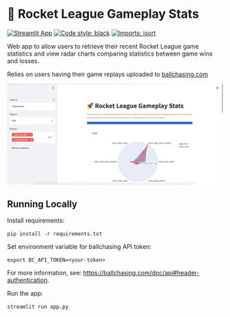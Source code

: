# 🚀 Rocket League Gameplay Stats

[![Streamlit App](https://static.streamlit.io/badges/streamlit_badge_black_white.svg)](https://share.streamlit.io/tom-boyes-park/rl-stats-app/main/app.py)
[![Code style: black](https://img.shields.io/badge/code%20style-black-000000.svg)](https://github.com/psf/black)
[![Imports: isort](https://img.shields.io/badge/%20imports-isort-%231674b1?style=flat&labelColor=ef8336)](https://pycqa.github.io/isort/)

Web app to allow users to retrieve their recent Rocket League game statistics and view radar charts comparing statistics
between game wins and losses.

Relies on users having their game replays uploaded to [ballchasing.com](https://ballchasing.com/)

![app-screenshot](./images/app-screenshot.png)

## Running Locally

Install requirements:
```commandline
pip install -r requirements.txt
```

Set environment variable for ballchasing API token:
```commandline
export BC_API_TOKEN=<your-token>
```

For more information, see: https://ballchasing.com/doc/api#header-authentication.

Run the app:
```commandline
streamlit run app.py
```
